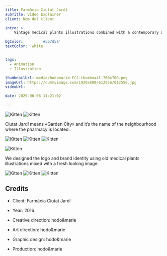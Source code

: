 ```yaml
---
title: Farmàcia Ciutat Jardí
subTitle: Video Explainer
client: Nom del client

intro: > 
	Vintage medical plants illustrations combined with a contemporary aesthetics for the identity of a new pharmacy with a special focus on natural products.

bgColor: 		'#567d5a'
textColor: 	white


tags:
  - Animation
  - Illustration

thumbnailUrl: media/hodomarie-FCJ-thumbnail-760x700.png
imageUrl: https://dummyimage.com/1920x800/612556/612556.jpg
videoUrl: 

date: 2029-06-06 11:21:02

---
```


<div class="gallery">

![Kitten](https://dummyimage.com/800x500/612556/612556.jpg "x2")
![Kitten](https://dummyimage.com/800x500/612556/612556.jpg "x2")
</div>

Ciutat Jardí means «Garden City» and it’s the name of the neighbourhood where the pharmacy is located.

<div class="gallery">

![Kitten](https://dummyimage.com/600/612556/612556.jpg "x3")
![Kitten](https://dummyimage.com/600/612556/612556.jpg "x3")
![Kitten](https://dummyimage.com/600/612556/612556.jpg "x3")
</div>

<div class="gallery">

![Kitten](https://dummyimage.com/1200x400/612556/612556.jpg "x1")
</div>

We designed the logo and brand identity using old medical plants illustrations mixed with a fresh looking image.

<div class="gallery">

![Kitten](https://dummyimage.com/600/612556/612556.jpg "x3")
![Kitten](https://dummyimage.com/600/612556/612556.jpg "x3")
![Kitten](https://dummyimage.com/600/612556/612556.jpg "x3")
</div>


## Credits

* Client: Farmàcia Ciutat Jardí
* Year: 2016


* Creative direction: hodo&marie
* Art direction: hodo&marie
* Graphic design: hodo&marie
* Production: hodo&marie